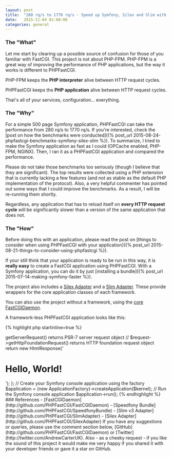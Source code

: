 ```yaml
---
layout: post
title:  "280 rq/s to 1770 rq/s - Speed up Symfony, Silex and Slim with PHPFastCGI"
date:   2015-11-04 01:00:00
categories: general
---
```


### The "What"

Let me start by clearing up a possible source of confusion for those of you familiar with FastCGI. This project is not about PHP-FPM. PHP-FPM is a great way of improving the performance of PHP applications, but the way it works is different to PHPFastCGI.

PHP-FPM keeps the **PHP interpreter** alive between HTTP request cycles.

PHPFastCGI keeps the **PHP application** alive between HTTP request cycles.

That's all of your services, configuration... everything.

### The "Why"

For a simple 500 page Symfony application, PHPFastCGI can take the performance from 280 rq/s to 1770 rq/s. If you're interested, check the [post on how the benchmarks were conducted]({% post_url 2015-08-24-phpfastcgi-benchmarks-symfony-silex-slim %}). To summarize, I tried to make the Symfony application as fast as I could (OPCache enabled, PHP-FPM, NGINX). Then, I ran it as a PHPFastCGI application and compared the performance.

Please do not take those benchmarks too seriously (though I believe that they are significant). The top results were collected using a PHP extension that is currently lacking a few features (and not as stable as the default PHP implementation of the protocol). Also, a very helpful commenter has pointed out some ways that I could improve the benchmarks. As a result, I will be re-running them shortly.

Regardless, any application that has to reload itself on **every HTTP request cycle** will be significantly slower than a version of the same application that does not.

### The "How"

Before doing this with an application, please read the post on [things to consider when using PHPFastCGI with your application]({% post_url 2015-08-21-things-to-consider-using-phpfastcgi %}).

If your still think that your application is ready to be run in this way, it is **really easy** to create a FastCGI application using PHPFastCGI. With a Symfony application, you can do it by just [installing a bundle]({% post_url 2015-07-14-making-symfony-faster %}).

The project also includes a [Silex Adapter](http://github.com/PHPFastCGI/SilexAdapter) and a [Slim Adapter](http://github.com/PHPFastCGI/SlimAdapter). These provide wrappers for the core application classes of each framework.

You can also use the project without a framework, using the [core FastCGIDaemon](http://github.com/PHPFastCGI/FastCGIDaemon).

A framework-less PHPFastCGI application looks like this:

{% highlight php startinline=true %}
<?php // command.php

// Include the composer autoloader
require_once dirname(__FILE__) . '/../vendor/autoload.php';

use PHPFastCGI\FastCGIDaemon\ApplicationFactory;
use PHPFastCGI\FastCGIDaemon\Http\RequestInterface;
use Zend\Diactoros\Response\HtmlResponse;

// A simple kernel. This is the core of your application
$kernel = function (RequestInterface $request) {
    // $request->getServerRequest()         returns PSR-7 server request object
    // $request->getHttpFoundationRequest() returns HTTP foundation request object
    return new HtmlResponse('<h1>Hello, World!</h1>');
};

// Create your Symfony console application using the factory
$application = (new ApplicationFactory)->createApplication($kernel);

// Run the Symfony console application
$application->run();
{% endhighlight %}

### References

- [FastCGIDaemon](http://github.com/PHPFastCGI/FastCGIDaemon)
- [Speedfony Bundle](http://github.com/PHPFastCGI/SpeedfonyBundle)
- [Slim v3 Adapter](http://github.com/PHPFastCGI/SlimAdapter)
- [Silex Adapter](http://github.com/PHPFastCGI/SilexAdapter)

If you have any suggestions or queries, please use the comment section below, [GitHub](http://github.com/PHPFastCGI/FastCGIDaemon) or [Twitter](http://twitter.com/AndrewCarterUK).

Also - as a cheeky request - if you like the sound of this project it would make me very happy if you shared it with your developer friends or gave it a star on GitHub.
